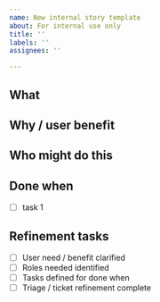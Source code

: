 ```yaml
---
name: New internal story template
about: For internal use only
title: ''
labels: ''
assignees: ''

---
```


## What 

## Why / user benefit

## Who might do this

## Done when
- [ ] task 1

## Refinement tasks
- [ ] User need / benefit clarified
- [ ] Roles needed identified
- [ ] Tasks defined for done when
- [ ] Triage / ticket refinement complete
